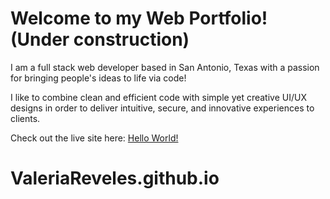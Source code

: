 # Welcome to my Web Portfolio! (Under construction)

I am a full stack web developer based in San Antonio, Texas with a passion for bringing people's ideas to life via code!

I like to combine clean and efficient code with simple yet creative UI/UX designs in order to deliver intuitive, secure, and innovative experiences to clients. 

Check out the live site here: [Hello World!](https://portfolio.github.io)


# ValeriaReveles.github.io
